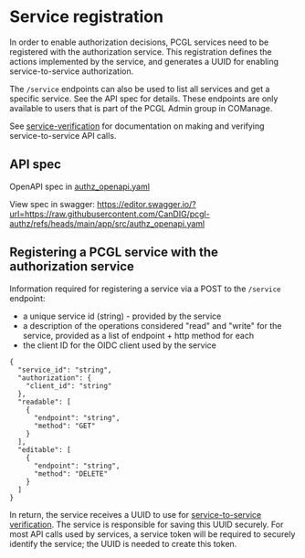 # Service registration

In order to enable authorization decisions, PCGL services need to be registered with the authorization service. This registration defines the actions implemented by the service, and generates a UUID for enabling service-to-service authorization.

The `/service` endpoints can also be used to list all services and get a specific service. See the API spec for details. These endpoints are only available to users that is part of the PCGL Admin group in COManage.

See [service-verification](/docs\/ervice-verification.md) for documentation on making and verifying service-to-service API calls.

## API spec

OpenAPI spec in [authz_openapi.yaml](https://github.com/CanDIG/pcgl-authz/blob/main/app/src/authz_openapi.yaml)

View spec in swagger: https://editor.swagger.io/?url=https://raw.githubusercontent.com/CanDIG/pcgl-authz/refs/heads/main/app/src/authz_openapi.yaml

## Registering a PCGL service with the authorization service

Information required for registering a service via a POST to the `/service` endpoint:

* a unique service id (string) - provided by the service
* a description of the operations considered "read" and "write" for the service, provided as a list of endpoint + http method for each
* the client ID for the OIDC client used by the service

```
{
  "service_id": "string",
  "authorization": {
    "client_id": "string"
  },
  "readable": [
    {
      "endpoint": "string",
      "method": "GET"
    }
  ],
  "editable": [
    {
      "endpoint": "string",
      "method": "DELETE"
    }
  ]
}
```

In return, the service receives a UUID to use for [service-to-service verification](/docs/service-verification.md). The service is responsible for saving this UUID securely. For most API calls used by services, a service token will be required to securely identify the service; the UUID is needed to create this token.



